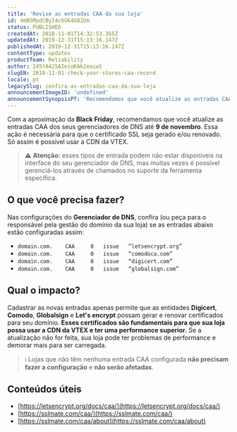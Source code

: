 ```yaml
---
title: 'Revise as entradas CAA da sua loja'
id: 4mBSMpdCByI4c6G64G82Um
status: PUBLISHED
createdAt: 2018-11-01T14:32:53.355Z
updatedAt: 2019-12-31T15:13:16.147Z
publishedAt: 2019-12-31T15:13:16.147Z
contentType: updates
productTeam: Reliability
author: 245tA425AIeioKAk2eaiwS
slugEN: 2018-11-01-check-your-stores-caa-record
locale: pt
legacySlug: confira-as-entradas-caa-da-sua-loja
announcementImageID: 'undefined'
announcementSynopsisPT: 'Recomendamos que você atualize as entradas CAA dos seus gerenciadores de DNS até 9/11.'
---
```


Com a aproximação da __Black Friday__, recomendamos que você atualize as entradas CAA dos seus gerenciadores de DNS até __9 de novembro__. Essa ação é necessária para que o certificado SSL seja gerado e/ou renovado. Só assim é possível usar a CDN da VTEX.

> ⚠️ **Atenção:** esses tipos de entrada podem não estar disponíveis na interface do seu gerenciador de DNS, mas muitas vezes é possível gerenciá-los através de chamados no suporte da ferramenta específica.


## O que você precisa fazer?
Nas configurações do __Gerenciador de DNS__, confira (ou peça para o responsável pela gestão do domínio da sua loja) se as entradas abaixo estão configuradas assim:

- `domain.com.    CAA     0   issue   “letsencrypt.org”`
- `domain.com.    CAA     0   issue   “comodoca.com”`
- `domain.com.    CAA     0   issue   “digicert.com”`
- `domain.com.    CAA     0   issue   “globalsign.com”`


## Qual o impacto?
Cadastrar as novas entradas apenas permite que as entidades __Digicert__, __Comodo__, __Globalsign__ e __Let's encrypt__ possam gerar e renovar certificados para seu domínio. __Esses certificados são fundamentais para que sua loja possa usar a CDN da VTEX e ter uma performance superior.__ Se a atualização não for feita, sua loja pode ter problemas de performance e demorar mais para ser carregada.

> ℹ️ Lojas que não têm nenhuma entrada CAA configurada **não precisam fazer a configuração** e **não serão afetadas**.


## Conteúdos úteis
- [https://letsencrypt.org/docs/caa/](https://letsencrypt.org/docs/caa/)
- [https://sslmate.com/caa/](https://sslmate.com/caa/)
- [https://sslmate.com/caa/about](https://sslmate.com/caa/about)
